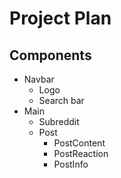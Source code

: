 # Project Plan

## Components

* Navbar
	* Logo
	* Search bar
* Main
	* Subreddit
	* Post
		* PostContent
		* PostReaction
		* PostInfo
